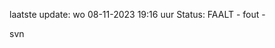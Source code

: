 laatste update: 
wo 08-11-2023 19:16   uur 
Status: FAALT - fout - 
<div class="service R">svn</div>